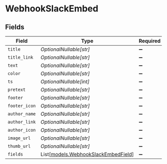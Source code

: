 # WebhookSlackEmbed


## Fields

| Field                                                                      | Type                                                                       | Required                                                                   | Description                                                                |
| -------------------------------------------------------------------------- | -------------------------------------------------------------------------- | -------------------------------------------------------------------------- | -------------------------------------------------------------------------- |
| `title`                                                                    | *OptionalNullable[str]*                                                    | :heavy_minus_sign:                                                         | N/A                                                                        |
| `title_link`                                                               | *OptionalNullable[str]*                                                    | :heavy_minus_sign:                                                         | N/A                                                                        |
| `text`                                                                     | *OptionalNullable[str]*                                                    | :heavy_minus_sign:                                                         | N/A                                                                        |
| `color`                                                                    | *OptionalNullable[str]*                                                    | :heavy_minus_sign:                                                         | N/A                                                                        |
| `ts`                                                                       | *OptionalNullable[int]*                                                    | :heavy_minus_sign:                                                         | N/A                                                                        |
| `pretext`                                                                  | *OptionalNullable[str]*                                                    | :heavy_minus_sign:                                                         | N/A                                                                        |
| `footer`                                                                   | *OptionalNullable[str]*                                                    | :heavy_minus_sign:                                                         | N/A                                                                        |
| `footer_icon`                                                              | *OptionalNullable[str]*                                                    | :heavy_minus_sign:                                                         | N/A                                                                        |
| `author_name`                                                              | *OptionalNullable[str]*                                                    | :heavy_minus_sign:                                                         | N/A                                                                        |
| `author_link`                                                              | *OptionalNullable[str]*                                                    | :heavy_minus_sign:                                                         | N/A                                                                        |
| `author_icon`                                                              | *OptionalNullable[str]*                                                    | :heavy_minus_sign:                                                         | N/A                                                                        |
| `image_url`                                                                | *OptionalNullable[str]*                                                    | :heavy_minus_sign:                                                         | N/A                                                                        |
| `thumb_url`                                                                | *OptionalNullable[str]*                                                    | :heavy_minus_sign:                                                         | N/A                                                                        |
| `fields`                                                                   | List[[models.WebhookSlackEmbedField](../models/webhookslackembedfield.md)] | :heavy_minus_sign:                                                         | N/A                                                                        |